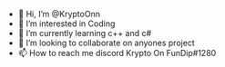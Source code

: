 - 👋 Hi, I’m @KryptoOnn
- 👀 I’m interested in Coding
- 🌱 I’m currently learning c++ and c#
- 💞️ I’m looking to collaborate on anyones project
- 📫 How to reach me discord Krypto On FunDip#1280

<!---
KryptoOnn/KryptoOnn is a ✨ special ✨ repository because its `README.md` (this file) appears on your GitHub profile.
You can click the Preview link to take a look at your changes.
--->

